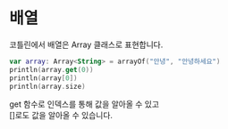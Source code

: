 # 배열
코틀린에서 배열은 Array 클래스로 표현합니다. <br>
```kotlin
var array: Array<String> = arrayOf("안녕", "안녕하세요")
println(array.get(0))
println(array[0])
println(array.size)
```
get 함수로 인덱스를 통해 값을 알아올 수 있고 <br>
[]로도 값을 알아올 수 있습니다. <br>